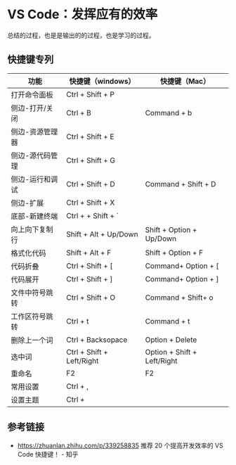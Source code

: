 # VS Code：发挥应有的效率

总结的过程，也是是输出的的过程，也是学习的过程。

## 快捷键专列

| 功能            | 快捷键（windows）         | 快捷键（Mac）               |
| --------------- | ------------------------- | --------------------------- |
| 打开命令面板    | Ctrl + Shift + P          |                             |
| 侧边-打开/关闭  | Ctrl + B                  | Command + b                 |
| 侧边-资源管理器 | Ctrl + Shift + E          |                             |
| 侧边-源代码管理 | Ctrl + Shift + G          |                             |
| 侧边-运行和调试 | Ctrl + Shift + D          | Command + Shift + D         |
| 侧边-扩展       | Ctrl + Shift + X          |                             |
| 底部-新建终端   | Ctrl + + Shift + \`       |                             |
| 向上向下复制行  | Shift + Alt + Up/Down     | Shift + Option + Up/Down    |
| 格式化代码      | Shift + Alt + F           | Shift + Option + F          |
| 代码折叠        | Ctrl + Shift + [          | Command+ Option + [         |
| 代码展开        | Ctrl + Shift + ]          | Command+ Option + ]         |
| 文件中符号跳转  | Ctrl + Shift + O          | Command + Shift+ o          |
| 工作区符号跳转  | Ctrl + t                  | Command + t                 |
| 删除上一个词    | Ctrl + Backsopace         | Option + Delete             |
| 选中词          | Ctrl + Shift + Left/Right | Option + Shift + Left/Right |
| 重命名          | F2                        | F2                          |
| 常用设置        | Ctrl + ,                  |                             |
| 设置主题|Ctrl +||

## 参考链接

- <https://zhuanlan.zhihu.com/p/339258835> 推荐 20 个提高开发效率的 VS Code 快捷键！ - 知乎